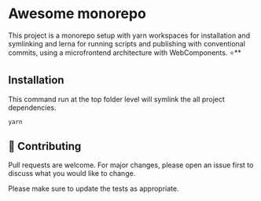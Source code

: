 # Awesome monorepo

This project is a monorepo setup with yarn workspaces for installation and symlinking and lerna for running scripts and publishing with conventional commits, using a microfrontend architecture with WebComponents. :star:**

## Installation

This command run at the top folder level will symlink the all project dependencies.

```bash
yarn
```

## :metal:  Contributing
Pull requests are welcome. For major changes, please open an issue first to discuss what you would like to change.

Please make sure to update the tests as appropriate.
